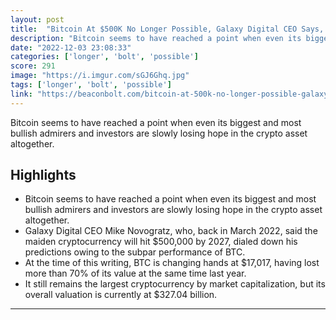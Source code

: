 ```yaml
---
layout: post
title:  "Bitcoin At $500K No Longer Possible, Galaxy Digital CEO Says, As He Backtracks • The Beacon Bolt"
description: "Bitcoin seems to have reached a point when even its biggest and most bullish admirers and investors are slowly losing hope in the crypto asset altogether."
date: "2022-12-03 23:08:33"
categories: ['longer', 'bolt', 'possible']
score: 291
image: "https://i.imgur.com/sGJ6Ghq.jpg"
tags: ['longer', 'bolt', 'possible']
link: "https://beaconbolt.com/bitcoin-at-500k-no-longer-possible-galaxy-digital-ceo-says-as-he-backtracks/"
---
```


Bitcoin seems to have reached a point when even its biggest and most bullish admirers and investors are slowly losing hope in the crypto asset altogether.

## Highlights

- Bitcoin seems to have reached a point when even its biggest and most bullish admirers and investors are slowly losing hope in the crypto asset altogether.
- Galaxy Digital CEO Mike Novogratz, who, back in March 2022, said the maiden cryptocurrency will hit $500,000 by 2027, dialed down his predictions owing to the subpar performance of BTC.
- At the time of this writing, BTC is changing hands at $17,017, having lost more than 70% of its value at the same time last year.
- It still remains the largest cryptocurrency by market capitalization, but its overall valuation is currently at $327.04 billion.

---
